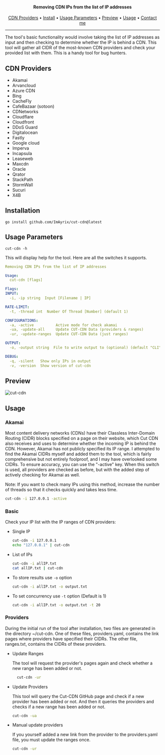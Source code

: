 <h4 align="center"> Removing CDN IPs from the list of IP addresses </h4>
<p align="center">
  <a href="#cdn-providers">CDN Providers</a> •
  <a href="#installation">Install</a> •
  <a href="#usage-parameters">Usage Parameters</a> •
  <a href="#preview">Preview</a> •
  <a href="#usage">Usage</a> •
  <a href="https://t.me/ImAyrix">Contact me</a>
</p>

---

The tool's basic functionality would involve taking the list of IP addresses as input and then checking to determine whether the IP is behind a CDN.
This tool will gather all CIDR of the most-known CDN providers and check your provided list with them.
This is a handy tool for bug hunters.

## CDN Providers
* Akamai
* Arvancloud
* Azure CDN
* Bing
* CacheFly
* CafeBazaar (sotoon)
* CDNetworks
* Cloudflare
* Cloudfront
* DDoS Guard
* Digitalocean
* Fastly
* Google cloud
* Imperva
* Incapsula
* Leaseweb
* Maxcdn
* Oracle
* Qrator
* StackPath
* StormWall
* Sucuri
* X4B

## Installation
```
go install github.com/ImAyrix/cut-cdn@latest
```


## Usage Parameters
```
cut-cdn -h
```
This will display help for the tool. Here are all the switches it supports.
```yaml
Removing CDN IPs from the list of IP addresses

Usage:
  cut-cdn [flags]

Flags:
INPUT:
  -i, -ip string  Input [Filename | IP]

RATE-LIMIT:
  -t, -thread int  Number Of Thread [Number] (default 1)

CONFIGURATIONS:
  -a, -active          Active mode for check akamai
  -ua, -update-all     Update CUT-CDN Data (providers & ranges)
  -ur, -update-ranges  Update CUT-CDN Data (just ranges)

OUTPUT:
  -o, -output string  File to write output to (optional) (default "CLI")

DEBUG:
  -q, -silent   Show only IPs in output
  -v, -version  Show version of cut-cdn

```

## Preview

![cut-cdn](https://user-images.githubusercontent.com/89543912/221229391-5bb70bb1-5b6f-43ae-a912-0d1663498cad.png)

## Usage

### Akamai
Most content delivery networks (CDNs) have their Classless Inter-Domain Routing (CIDR) blocks specified on a page on their website, which Cut CDN also receives and uses to determine whether the incoming IP is behind the CDN.
However, Akamai has not publicly specified its IP range. I attempted to find the Akamai CIDRs myself and added them to the tool, which is fairly comprehensive but not entirely foolproof, and I may have overlooked some CIDRs.
To ensure accuracy, you can use the "-active" key. When this switch is used, all providers are checked as before, but with the added step of actively checking for Akamai as well.

Note: If you want to check many IPs using this method, increase the number of threads so that it checks quickly and takes less time.

```bash
cut-cdn -i 127.0.0.1 -active
```

### Basic
Check your IP list with the IP ranges of CDN providers:

+ Single IP 
    ```bash
    cut-cdn -i 127.0.0.1
    echo "127.0.0.1" | cut-cdn
    ```
+ List of IPs 
    ```bash
    cut-cdn -i allIP.txt
    cat allIP.txt | cut-cdn
    ```
+ To store results use `-o` option 
    ```bash
    cut-cdn -i allIP.txt -o output.txt
    ```
+ To set concurrency use `-t` option (Default is 1)
    ```bash
    cut-cdn -i allIP.txt -o output.txt -t 20
    ```

### Providers
During the initial run of the tool after installation, two files are generated in the directory ~/cut-cdn. One of these files, providers.yaml, contains the link pages where providers have specified their CIDRs. The other file, ranges.txt, contains the CIDRs of these providers.

+ Update Ranges

    The tool will request the provider's pages again and check whether a new range has been added or not.
    ```bash
      cut-cdn -ur
    ```

+ Update Providers

  This tool will query the Cut-CDN GitHub page and check if a new provider has been added or not. And then it queries the providers and checks if a new range has been added or not.
  ```bash
  cut-cdn -ua
  ```

+ Manual update providers

  If you yourself added a new link from the provider to the providers.yaml file, you must update the ranges once.
  ```bash
  cut-cdn -ur
  ```

